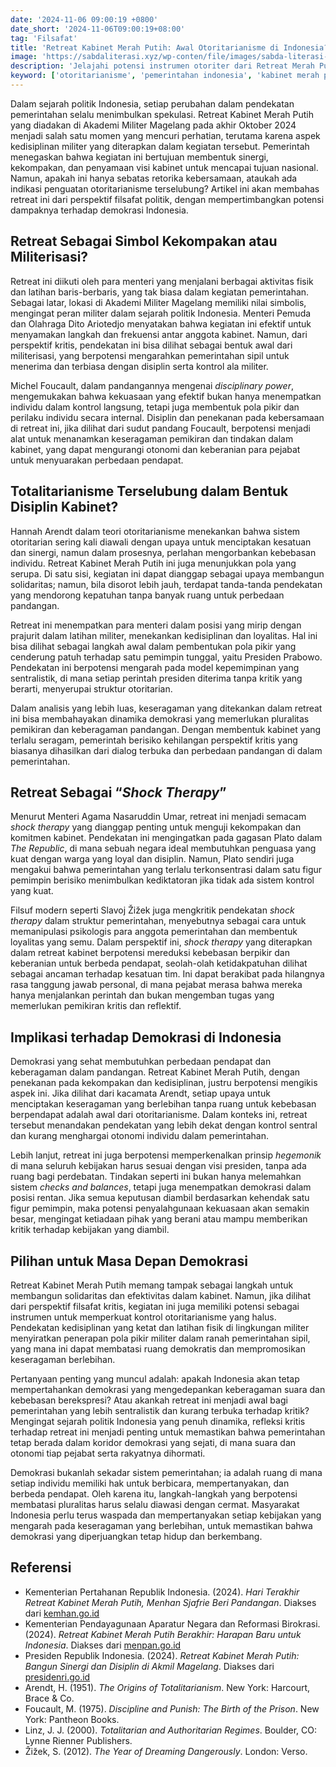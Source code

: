 ```yaml
---
date: '2024-11-06 09:00:19 +0800'
date_short: '2024-11-06T09:00:19+08:00'
tag: 'Filsafat'
title: 'Retreat Kabinet Merah Putih: Awal Otoritarianisme di Indonesia?'
image: 'https://sabdaliterasi.xyz/wp-conten/file/images/sabda-literasi-retreat-kabinet-merah-putih-awal-otoritarianisme-di-indonesia.png'
description: 'Jelajahi potensi instrumen otoriter dari Retreat Merah Putih Kabinet Indonesia. Apakah ini jalan menuju persatuan atau langkah menuju otoriterisme?'
keyword: ['otoritarianisme', 'pemerintahan indonesia', 'kabinet merah putih', 'prabowo', 'disiplin', 'politik indonesia']
---
```

<p>Dalam sejarah politik Indonesia, setiap perubahan dalam pendekatan pemerintahan selalu menimbulkan spekulasi. Retreat Kabinet Merah Putih yang diadakan di Akademi Militer Magelang pada akhir Oktober 2024 menjadi salah satu momen yang mencuri perhatian, terutama karena aspek kedisiplinan militer yang diterapkan dalam kegiatan tersebut. Pemerintah menegaskan bahwa kegiatan ini bertujuan membentuk sinergi, kekompakan, dan penyamaan visi kabinet untuk mencapai tujuan nasional. Namun, apakah ini hanya sebatas retorika kebersamaan, ataukah ada indikasi penguatan otoritarianisme terselubung? Artikel ini akan membahas retreat ini dari perspektif filsafat politik, dengan mempertimbangkan potensi dampaknya terhadap demokrasi Indonesia.</p><h2><strong>Retreat Sebagai Simbol Kekompakan atau Militerisasi?</strong></h2><p>Retreat ini diikuti oleh para menteri yang menjalani berbagai aktivitas fisik dan latihan baris-berbaris, yang tak biasa dalam kegiatan pemerintahan. Sebagai latar, lokasi di Akademi Militer Magelang memiliki nilai simbolis, mengingat peran militer dalam sejarah politik Indonesia. Menteri Pemuda dan Olahraga Dito Ariotedjo menyatakan bahwa kegiatan ini efektif untuk menyamakan langkah dan frekuensi antar anggota kabinet​. Namun, dari perspektif kritis, pendekatan ini bisa dilihat sebagai bentuk awal dari militerisasi, yang berpotensi mengarahkan pemerintahan sipil untuk menerima dan terbiasa dengan disiplin serta kontrol ala militer.</p><p>Michel Foucault, dalam pandangannya mengenai <em>disciplinary power</em>, mengemukakan bahwa kekuasaan yang efektif bukan hanya menempatkan individu dalam kontrol langsung, tetapi juga membentuk pola pikir dan perilaku individu secara internal. Disiplin dan penekanan pada kebersamaan di retreat ini, jika dilihat dari sudut pandang Foucault, berpotensi menjadi alat untuk menanamkan keseragaman pemikiran dan tindakan dalam kabinet, yang dapat mengurangi otonomi dan keberanian para pejabat untuk menyuarakan perbedaan pendapat.</p><h2><strong>Totalitarianisme Terselubung dalam Bentuk Disiplin Kabinet?</strong></h2><p>Hannah Arendt dalam teori otoritarianisme menekankan bahwa sistem otoritarian sering kali diawali dengan upaya untuk menciptakan kesatuan dan sinergi, namun dalam prosesnya, perlahan mengorbankan kebebasan individu. Retreat Kabinet Merah Putih ini juga menunjukkan pola yang serupa. Di satu sisi, kegiatan ini dapat dianggap sebagai upaya membangun solidaritas; namun, bila disorot lebih jauh, terdapat tanda-tanda pendekatan yang mendorong kepatuhan tanpa banyak ruang untuk perbedaan pandangan.</p><p>Retreat ini menempatkan para menteri dalam posisi yang mirip dengan prajurit dalam latihan militer, menekankan kedisiplinan dan loyalitas. Hal ini bisa dilihat sebagai langkah awal dalam pembentukan pola pikir yang cenderung patuh terhadap satu pemimpin tunggal, yaitu Presiden Prabowo. Pendekatan ini berpotensi mengarah pada model kepemimpinan yang sentralistik, di mana setiap perintah presiden diterima tanpa kritik yang berarti, menyerupai struktur otoritarian.</p><p>Dalam analisis yang lebih luas, keseragaman yang ditekankan dalam retreat ini bisa membahayakan dinamika demokrasi yang memerlukan pluralitas pemikiran dan keberagaman pandangan. Dengan membentuk kabinet yang terlalu seragam, pemerintah berisiko kehilangan perspektif kritis yang biasanya dihasilkan dari dialog terbuka dan perbedaan pandangan di dalam pemerintahan.</p><h2><strong>Retreat Sebagai “</strong><em><strong>Shock Therapy</strong></em><strong>”</strong></h2><p>Menurut Menteri Agama Nasaruddin Umar, retreat ini menjadi semacam <em>shock therapy</em> yang dianggap penting untuk menguji kekompakan dan komitmen kabinet​. Pendekatan ini mengingatkan pada gagasan Plato dalam <em>The Republic</em>, di mana sebuah negara ideal membutuhkan penguasa yang kuat dengan warga yang loyal dan disiplin. Namun, Plato sendiri juga mengakui bahwa pemerintahan yang terlalu terkonsentrasi dalam satu figur pemimpin berisiko menimbulkan kediktatoran jika tidak ada sistem kontrol yang kuat.</p><p>Filsuf modern seperti Slavoj Žižek juga mengkritik pendekatan <em>shock therapy</em> dalam struktur pemerintahan, menyebutnya sebagai cara untuk memanipulasi psikologis para anggota pemerintahan dan membentuk loyalitas yang semu. Dalam perspektif ini, <em>shock therapy</em> yang diterapkan dalam retreat kabinet berpotensi mereduksi kebebasan berpikir dan keberanian untuk berbeda pendapat, seolah-olah ketidakpatuhan dilihat sebagai ancaman terhadap kesatuan tim. Ini dapat berakibat pada hilangnya rasa tanggung jawab personal, di mana pejabat merasa bahwa mereka hanya menjalankan perintah dan bukan mengemban tugas yang memerlukan pemikiran kritis dan reflektif.</p><h2><strong>Implikasi terhadap Demokrasi di Indonesia</strong></h2><p>Demokrasi yang sehat membutuhkan perbedaan pendapat dan keberagaman dalam pandangan. Retreat Kabinet Merah Putih, dengan penekanan pada kekompakan dan kedisiplinan, justru berpotensi mengikis aspek ini. Jika dilihat dari kacamata Arendt, setiap upaya untuk menciptakan keseragaman yang berlebihan tanpa ruang untuk kebebasan berpendapat adalah awal dari otoritarianisme. Dalam konteks ini, retreat tersebut menandakan pendekatan yang lebih dekat dengan kontrol sentral dan kurang menghargai otonomi individu dalam pemerintahan.</p><p>Lebih lanjut, retreat ini juga berpotensi memperkenalkan prinsip <em>hegemonik</em> di mana seluruh kebijakan harus sesuai dengan visi presiden, tanpa ada ruang bagi perdebatan. Tindakan seperti ini bukan hanya melemahkan sistem <em>checks and balances</em>, tetapi juga menempatkan demokrasi dalam posisi rentan. Jika semua keputusan diambil berdasarkan kehendak satu figur pemimpin, maka potensi penyalahgunaan kekuasaan akan semakin besar, mengingat ketiadaan pihak yang berani atau mampu memberikan kritik terhadap kebijakan yang diambil.</p><h2><strong>Pilihan untuk Masa Depan Demokrasi</strong></h2><p>Retreat Kabinet Merah Putih memang tampak sebagai langkah untuk membangun solidaritas dan efektivitas dalam kabinet. Namun, jika dilihat dari perspektif filsafat kritis, kegiatan ini juga memiliki potensi sebagai instrumen untuk memperkuat kontrol otoritarianisme yang halus. Pendekatan kedisiplinan yang ketat dan latihan fisik di lingkungan militer menyiratkan penerapan pola pikir militer dalam ranah pemerintahan sipil, yang mana ini dapat membatasi ruang demokratis dan mempromosikan keseragaman berlebihan.</p><p>Pertanyaan penting yang muncul adalah: apakah Indonesia akan tetap mempertahankan demokrasi yang mengedepankan keberagaman suara dan kebebasan berekspresi? Atau akankah retreat ini menjadi awal bagi pemerintahan yang lebih sentralistik dan kurang terbuka terhadap kritik? Mengingat sejarah politik Indonesia yang penuh dinamika, refleksi kritis terhadap retreat ini menjadi penting untuk memastikan bahwa pemerintahan tetap berada dalam koridor demokrasi yang sejati, di mana suara dan otonomi tiap pejabat serta rakyatnya dihormati.</p><p>Demokrasi bukanlah sekadar sistem pemerintahan; ia adalah ruang di mana setiap individu memiliki hak untuk berbicara, mempertanyakan, dan berbeda pendapat. Oleh karena itu, langkah-langkah yang berpotensi membatasi pluralitas harus selalu diawasi dengan cermat. Masyarakat Indonesia perlu terus waspada dan mempertanyakan setiap kebijakan yang mengarah pada keseragaman yang berlebihan, untuk memastikan bahwa demokrasi yang diperjuangkan tetap hidup dan berkembang.</p><h2>Referensi</h2><ul><li>Kementerian Pertahanan Republik Indonesia. (2024). <em>Hari Terakhir Retreat Kabinet Merah Putih, Menhan Sjafrie Beri Pandangan</em>. Diakses dari <a href="https://www.kemhan.go.id/2024/10/27/hari-terakhir-retreat-kabinet-merah-putih-menhan-sjafrie-beri-pandangan.html" target="_blank" rel="nofollow noopener noreferrer">kemhan.go.id</a></li><li>Kementerian Pendayagunaan Aparatur Negara dan Reformasi Birokrasi. (2024). <em>Retreat Kabinet Merah Putih Berakhir: Harapan Baru untuk Indonesia</em>. Diakses dari <a href="https://www.menpan.go.id/site/berita-terkini/berita-daerah/retreat-kabinet-merah-putih-berakhir-harapan-baru-untuk-indonesia" target="_blank" rel="nofollow noopener noreferrer">menpan.go.id</a></li><li>Presiden Republik Indonesia. (2024). <em>Retreat Kabinet Merah Putih: Bangun Sinergi dan Disiplin di Akmil Magelang</em>. Diakses dari <a href="https://www.presidenri.go.id/siaran-pers/retreat-kabinet-merah-putih-bangun-sinergi-dan-disiplin-di-akmil-magelang" target="_blank" rel="nofollow noopener noreferrer">presidenri.go.id</a></li><li>Arendt, H. (1951). <em>The Origins of Totalitarianism</em>. New York: Harcourt, Brace &amp; Co.</li><li>Foucault, M. (1975). <em>Discipline and Punish: The Birth of the Prison</em>. New York: Pantheon Books.</li><li>Linz, J. J. (2000). <em>Totalitarian and Authoritarian Regimes</em>. Boulder, CO: Lynne Rienner Publishers.</li><li>Žižek, S. (2012). <em>The Year of Dreaming Dangerously</em>. London: Verso.</li></ul>

